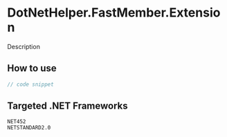 # DotNetHelper.FastMember.Extension

Description

## How to use
```csharp
// code snippet
```

## Targeted .NET Frameworks
    NET452
    NETSTANDARD2.0

